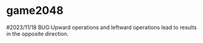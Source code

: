# game2048
#2023/11/18
BUG:Upward operations and leftward operations lead to results in the opposite direction.
